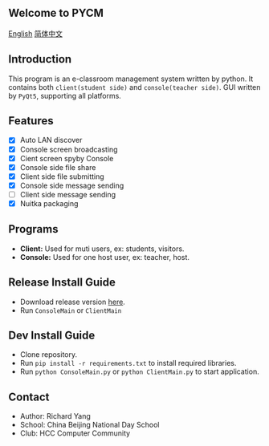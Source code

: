 ## Welcome to PYCM

[English](index) [简体中文](index.zh-CN)

## Introduction

This program is an e-classroom management system written by python.
It contains both `client(student side)` and `console(teacher side)`. GUI written by `PyQt5`, supporting all platforms.

## Features

* [x] Auto LAN discover
* [x] Console screen broadcasting
* [x] Cient screen spyby Console
* [X] Console side file share
* [x] Client side file submitting
* [x] Console side message sending
* [ ] Client side message sending
* [x] Nuitka packaging

## Programs

* **Client:** Used for muti users, ex: students, visitors.
* **Console:** Used for one host user, ex: teacher, host.

## Release Install Guide

* Download release version [here](https://github.com/yangzhongtian001/PYCM/releases).
* Run `ConsoleMain` or `ClientMain`

## Dev Install Guide

* Clone repository.
* Run `pip install -r requirements.txt` to install required libraries.
* Run `python ConsoleMain.py` or `python ClientMain.py` to start application.

## Contact

* Author: Richard Yang
* School: China Beijing National Day School
* Club: HCC Computer Community
